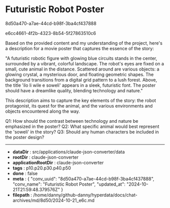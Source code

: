 # Futuristic Robot Poster

8d50a470-a7ae-44cd-b98f-3ba4cf437888

e6cc4661-4f2b-4323-8b54-5f27863510c6

 Based on the provided content and my understanding of the project, here's a description for a movie poster that captures the essence of the story:

"A futuristic robotic figure with glowing blue circuits stands in the center, surrounded by a vibrant, colorful landscape. The robot's eyes are fixed on a small, cute animal in the distance. Scattered around are various objects: a glowing crystal, a mysterious door, and floating geometric shapes. The background transitions from a digital grid pattern to a lush forest. Above, the title 'ilo li wile e soweli' appears in a sleek, futuristic font. The poster should have a dreamlike quality, blending technology and nature."

This description aims to capture the key elements of the story: the robot protagonist, its quest for the animal, and the various environments and objects encountered along the way.

Q1: How should the contrast between technology and nature be emphasized in the poster?
Q2: What specific animal would best represent the 'soweli' in the story?
Q3: Should any human characters be included in the poster design?

---

* **dataDir** : src/applications/claude-json-converter/data
* **rootDir** : claude-json-converter
* **applicationRootDir** : claude-json-converter
* **tags** : p10.p20.p30.p40.p50
* **done** : false
* **meta** : {
  "conv_uuid": "8d50a470-a7ae-44cd-b98f-3ba4cf437888",
  "conv_name": "Futuristic Robot Poster",
  "updated_at": "2024-10-21T21:59:48.379576Z"
}
* **filepath** : /home/danny/github-danny/hyperdata/docs/chat-archives/md/8d50/2024-10-21_e6c.md